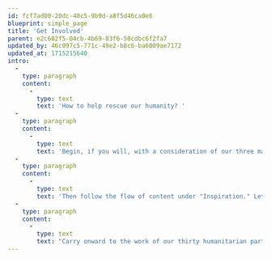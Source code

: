 ```yaml
---
id: fcf7ad00-20dc-40c5-9b9d-a8f5d46ca0e6
blueprint: simple_page
title: 'Get Involved'
parent: e2c682f5-04cb-4b69-83f6-50cdbc6f2fa7
updated_by: 46c097c5-771c-49e2-b8c6-ba6009ae7172
updated_at: 1715215640
intro:
  -
    type: paragraph
    content:
      -
        type: text
        text: 'How to help rescue our humanity? '
  -
    type: paragraph
    content:
      -
        type: text
        text: 'Begin, if you will, with a consideration of our three major challenges: ending war, solving climate change, and saving democracy. '
  -
    type: paragraph
    content:
      -
        type: text
        text: 'Then follow the flow of content under "Inspiration." Let it invite you along the surprising and intriguing horizons of positive change, introduce leaders, artists, scientists, educators, and changemakers whose legacies and lives courageously and creatively enlighten the way forward.  '
  -
    type: paragraph
    content:
      -
        type: text
        text: "Carry onward to the work of our thirty humanitarian partners, finding yourself considering the challenges and successes of these major non-profits who toil in the trenches of necessary change. Consider too their volunteer opportunities. Not least, where and how to make a donation (either directly on our partners' sites or with the ease of an aggregate donation here on www.humanity.org)."
---
```

